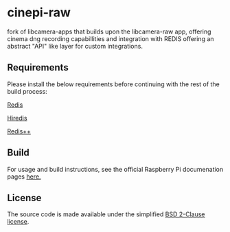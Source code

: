 # cinepi-raw

fork of libcamera-apps that builds upon the libcamera-raw app, offering cinema dng recording capabillities and integration with REDIS offering an abstract "API" like layer for custom integrations. 

Requirements
-----
Please install the below requirements before continuing with the rest of the build process:

[Redis](https://github.com/redis/redis)

[Hiredis](https://github.com/redis/hiredis)

[Redis++](https://github.com/sewenew/redis-plus-plus)

Build
-----
For usage and build instructions, see the official Raspberry Pi documenation pages [here.](https://www.raspberrypi.com/documentation/computers/camera_software.html#building-libcamera-and-libcamera-apps)

License
-------

The source code is made available under the simplified [BSD 2-Clause license](https://spdx.org/licenses/BSD-2-Clause.html).
